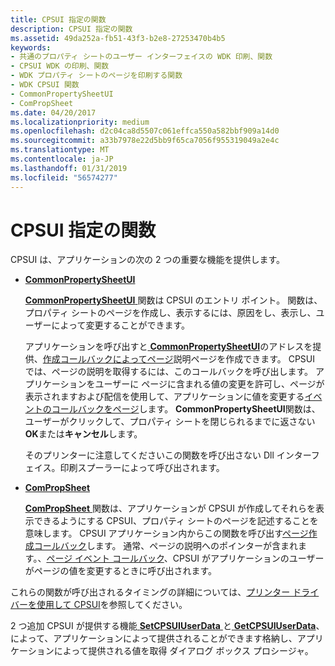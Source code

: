 ```yaml
---
title: CPSUI 指定の関数
description: CPSUI 指定の関数
ms.assetid: 49da252a-fb51-43f3-b2e8-27253470b4b5
keywords:
- 共通のプロパティ シートのユーザー インターフェイスの WDK 印刷、関数
- CPSUI WDK の印刷、関数
- WDK プロパティ シートのページを印刷する関数
- WDK CPSUI 関数
- CommonPropertySheetUI
- ComPropSheet
ms.date: 04/20/2017
ms.localizationpriority: medium
ms.openlocfilehash: d2c04ca8d5507c061effca550a582bbf909a14d0
ms.sourcegitcommit: a33b7978e22d5bb9f65ca7056f955319049a2e4c
ms.translationtype: MT
ms.contentlocale: ja-JP
ms.lasthandoff: 01/31/2019
ms.locfileid: "56574277"
---
```

# <a name="cpsui-supplied-functions"></a>CPSUI 指定の関数





CPSUI は、アプリケーションの次の 2 つの重要な機能を提供します。

-   [**CommonPropertySheetUI**](https://msdn.microsoft.com/library/windows/hardware/ff546148)

    [ **CommonPropertySheetUI** ](https://msdn.microsoft.com/library/windows/hardware/ff546148)関数は CPSUI のエントリ ポイント。 関数は、プロパティ シートのページを作成し、表示するには、原因をし、表示し、ユーザーによって変更することができます。

    アプリケーションを呼び出すと[ **CommonPropertySheetUI**](https://msdn.microsoft.com/library/windows/hardware/ff546148)のアドレスを提供、[作成コールバックによってページ](page-creation-callbacks.md)説明ページを作成できます。 CPSUI では、ページの説明を取得するには、このコールバックを呼び出します。 アプリケーションをユーザーに ページに含まれる値の変更を許可し、ページが表示されますおよび配信を使用して、アプリケーションに値を変更する[イベントのコールバックをページ](page-event-callbacks.md)します。 **CommonPropertySheetUI**関数は、ユーザーがクリックして、プロパティ シートを閉じられるまでに返さない**OK**または**キャンセル**します。

    そのプリンターに注意してくださいこの関数を呼び出さない Dll インターフェイス。印刷スプーラーによって呼び出されます。

-   [**ComPropSheet**](https://msdn.microsoft.com/library/windows/hardware/ff546207)

    [ **ComPropSheet** ](https://msdn.microsoft.com/library/windows/hardware/ff546207)関数は、アプリケーションが CPSUI が作成してそれらを表示できるようにする CPSUI、プロパティ シートのページを記述することを意味します。 CPSUI アプリケーション内からこの関数を呼び出す[ページ作成コールバック](page-creation-callbacks.md)します。 通常、ページの説明へのポインターが含まれます。、[ページ イベント コールバック](page-event-callbacks.md)、CPSUI がアプリケーションのユーザーがページの値を変更するときに呼び出されます。

これらの関数が呼び出されるタイミングの詳細については、[プリンター ドライバーを使用して CPSUI](using-cpsui-with-printer-drivers.md)を参照してください。

2 つ追加 CPSUI が提供する機能[ **SetCPSUIUserData** ](https://msdn.microsoft.com/library/windows/hardware/ff562624)と[ **GetCPSUIUserData**](https://msdn.microsoft.com/library/windows/hardware/ff549922)、によって、アプリケーションによって提供されることができます格納し、アプリケーションによって提供される値を取得 ダイアログ ボックス プロシージャ。

 

 




